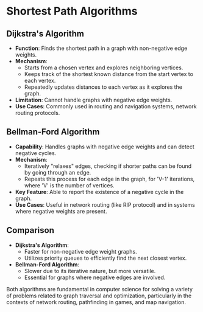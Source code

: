 # Shortest Path Algorithms

## Dijkstra's Algorithm
- **Function**: Finds the shortest path in a graph with non-negative edge weights.
- **Mechanism**:
  - Starts from a chosen vertex and explores neighboring vertices.
  - Keeps track of the shortest known distance from the start vertex to each vertex.
  - Repeatedly updates distances to each vertex as it explores the graph.
- **Limitation**: Cannot handle graphs with negative edge weights.
- **Use Cases**: Commonly used in routing and navigation systems, network routing protocols.

## Bellman-Ford Algorithm
- **Capability**: Handles graphs with negative edge weights and can detect negative cycles.
- **Mechanism**:
  - Iteratively "relaxes" edges, checking if shorter paths can be found by going through an edge.
  - Repeats this process for each edge in the graph, for 'V-1' iterations, where 'V' is the number of vertices.
- **Key Feature**: Able to report the existence of a negative cycle in the graph.
- **Use Cases**: Useful in network routing (like RIP protocol) and in systems where negative weights are present.

## Comparison
- **Dijkstra's Algorithm**: 
  - Faster for non-negative edge weight graphs.
  - Utilizes priority queues to efficiently find the next closest vertex.
- **Bellman-Ford Algorithm**:
  - Slower due to its iterative nature, but more versatile.
  - Essential for graphs where negative edges are involved.

Both algorithms are fundamental in computer science for solving a variety of problems related to graph traversal and optimization, particularly in the contexts of network routing, pathfinding in games, and map navigation.

